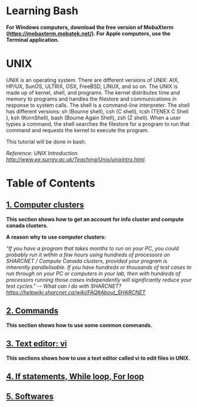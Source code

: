 # Learning Bash  
**For Windows computers, download the free version of MobaXterm (https://mobaxterm.mobatek.net/). For Apple computers, use the Terminal application.**

# UNIX
UNIX is an operating system. There are different versions of UNIX: AIX, HP/UX, SunOS, ULTRIX, OSX, FreeBSD, LINUX, and so on. The UNIX is made up of kernel, shell, and programs. The kernel distributes time and memory to programs and handles the filestore and communications in response to system calls. The shell is a command-line interpreter. The shell has different versions: sh (Bourne shell), csh (C shell), tcsh (TENEX C Shell
), ksh (KornShell), bash (Bourne Again Shell), zsh (Z shell). When a user typies a command, the shell searches the filestore for a program to run that command and requests the kernel to execute the program. 

This tutorial will be done in bash. 

*Reference: UNIX Introduction. http://www.ee.surrey.ac.uk/Teaching/Unix/unixintro.html.*

# Table of Contents
## [1. Computer clusters](https://github.com/sux21/Batstone_Lab_UNIX_Tutorial/blob/main/clusters.md)
**This section shows how to get an account for info cluster and compute canada clusters.**

**A reason why to use computer clusters:**

*"If you have a program that takes months to run on your PC, you could probably run it within a few hours using hundreds of processors on SHARCNET / Compute Canada clusters, provided your program is inherently parallelisable. If you have hundreds or thousands of test cases to run through on your PC or computers in your lab, then with hundreds of processors running those cases independently will significantly reduce your test cycles." -- What can I do with SHARCNET? https://helpwiki.sharcnet.ca/wiki/FAQ#About_SHARCNET*

## [2. Commands](https://github.com/sux21/Batstone_Lab_UNIX_Tutorial/blob/main/commands.md)
**This section shows how to use some common commands.**
## [3. Text editor: vi](https://github.com/sux21/Batstone_Lab_UNIX_Tutorial/blob/main/editors.md)
**This sections shows how to use a text editor called vi to edit files in UNIX.** 
## [4. If statements, While loop, For loop](https://github.com/sux21/Batstone_Lab_UNIX_Tutorial/blob/main/loops.md)
## [5. Softwares](https://github.com/sux21/Batstone_Lab_UNIX_Tutorial/blob/main/softwares.md)

